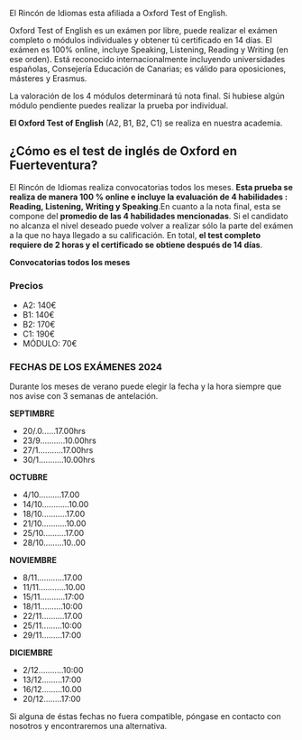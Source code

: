 E﻿l Rincón de Idiomas esta afiliada a Oxford Test of English.

Oxford Test of English es un exámen por libre, puede realizar el exámen completo o módulos individuales y obtener tú certificado en 14 días. El exámen es 100% online, incluye Speaking, Listening, Reading y Writing (en ese orden). Está reconocido internacionalmente incluyendo universidades españolas, Consejería Educación de Canarias; es válido para oposiciones, másteres y Erasmus.

La valoración de los 4 módulos determinará tú nota final. Si hubiese algún módulo pendiente puedes realizar la prueba por individual.

**El Oxford Test of English** (A2, B1, B2, C1) se realiza en nuestra academia. 

## ¿Cómo es el test de inglés de Oxford en Fuerteventura?

El Rincón de Idiomas realiza convocatorias todos los meses. **Esta prueba se realiza de manera 100 % online e incluye la evaluación de 4 habilidades : Reading, Listening, Writing y Speaking**.En cuanto a la nota final, esta se compone del **promedio de las 4 habilidades mencionadas**. Si el candidato no alcanza el nivel deseado puede volver a realizar sólo la parte del exámen a la que no haya llegado a su calificación. En total, **el test completo requiere de 2 horas y el certificado se obtiene después de 14 días**.

**Convocatorias todos los meses**

### Precios

* A2: 140€
* B1: 140€
* B2: 170€
* C1: 190€
* MÓDULO: 70€

### FECHAS DE LOS EXÁMENES 2024

Durante los meses de verano puede elegir la fecha y la hora siempre que nos avise con 3 semanas de antelación.

**S﻿EPTIMBRE**

* 20/.0......17.00hrs
* 23/9...........10.00hrs
* 27/1...........17.00hrs
* 30/1...........10.00hrs

**O﻿CTUBRE**

* 4/10..........17.00
* 14/10............10.00
* 18/10...........17.00
* 21/10...........10.00
* 2﻿5/10..........17.00
* 2﻿8/10.........10..00

**N﻿OVIEMBRE**

* 8/11............17.00
* 11/11............10.00
* 15/11...........17:00
* 18/11..........10:00
* 2﻿2/11..........17.00
* 2﻿5/11.........10:00
* 29/11.........17:00

**D﻿ICIEMBRE**

* 2﻿/12...........10:00
* 1﻿3/12.........17:00
* 1﻿6/12.........10.00
* 20/12........17:00



Si alguna de éstas fechas no fuera compatible, póngase en contacto con nosotros y encontraremos una alternativa.